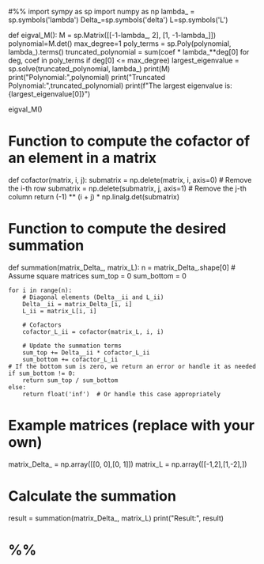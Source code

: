 #%%
import sympy as sp 
import numpy as np
lambda_ = sp.symbols('lambda')
Delta_=sp.symbols('delta')
L=sp.symbols('L')

def eigval_M():
    M = sp.Matrix([[-1-lambda_, 2], [1, -1-lambda_]])
    polynomial=M.det()
    max_degree=1
    poly_terms = sp.Poly(polynomial, lambda_).terms()
    truncated_polynomial = sum(coef * lambda_**deg[0] for deg, coef in poly_terms if deg[0] <= max_degree)
    largest_eigenvalue = sp.solve(truncated_polynomial, lambda_)
    print(M)
    print("Polynomial:",polynomial)
    print("Truncated Polynomial:",truncated_polynomial)
    print(f"The largest eigenvalue is: {largest_eigenvalue[0]}")
    
eigval_M()


# Function to compute the cofactor of an element in a matrix
def cofactor(matrix, i, j):
    submatrix = np.delete(matrix, i, axis=0)  # Remove the i-th row
    submatrix = np.delete(submatrix, j, axis=1)  # Remove the j-th column
    return (-1) ** (i + j) * np.linalg.det(submatrix)

# Function to compute the desired summation
def summation(matrix_Delta_, matrix_L):
    n = matrix_Delta_.shape[0]  # Assume square matrices
    sum_top = 0
    sum_bottom = 0
    
    for i in range(n):
        # Diagonal elements (Delta__ii and L_ii)
        Delta__ii = matrix_Delta_[i, i]
        L_ii = matrix_L[i, i]
        
        # Cofactors
        cofactor_L_ii = cofactor(matrix_L, i, i)
        
        # Update the summation terms
        sum_top += Delta__ii * cofactor_L_ii
        sum_bottom += cofactor_L_ii
    # If the bottom sum is zero, we return an error or handle it as needed
    if sum_bottom != 0:
        return sum_top / sum_bottom
    else:
        return float('inf')  # Or handle this case appropriately

# Example matrices (replace with your own)
matrix_Delta_ = np.array([[0, 0],[0, 1]])
matrix_L = np.array([[-1,2],[1,-2],])

# Calculate the summation
result = summation(matrix_Delta_, matrix_L)
print("Result:", result)


# %%

